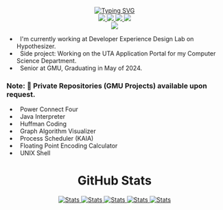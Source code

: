 <p align="center">
   <a href="https://github.com/HansonSoftware/">
    <img src="https://readme-typing-svg.demolab.com?font=Roboto+Slab&weight=500&size=36&duration=2000&pause=100&color=FDE68A&center=true&vCenter=true&multiline=true&repeat=false&width=435&height=112&lines=Hayden+Hanson;Software+Engineer" alt="Typing SVG" /> 
   </a>

   <br/>
  
   <a href="https://haydenhanson.dev">
       <img src="https://img.shields.io/badge/Portfolio-purple?style=plastic">
   </a>  
   <a href="https://haydenhanson.dev/resume.pdf">
       <img src="https://img.shields.io/badge/Resume-yellow?style=plastic">
   </a>  
   <a href="https://www.linkedin.com/in/hansonhayden/">
       <img src="https://img.shields.io/badge/-Linkedin-blue?style=plastic&logo=linkedin">
   </a>
   <a href="mailto:haydnhansondeve@gmail.com">
       <img src="https://img.shields.io/badge/-Email-purple?style=plastic&logo=gmail&logoColor=white">
   </a>
   
   <br/> 
   
   <a href="https://github.com/hansonsoftware">
       <img src="https://github-stats-alpha.vercel.app/api?username=hansonsoftware&cc=22272e&tc=37BCF6&ic=fff&bc=0000">
   </a>
  
  </p>


- &nbsp; I'm currently working at Developer Experience Design Lab on Hypothesizer.
- &nbsp; Side project: Working on the UTA Application Portal for my Computer Science Department.
- &nbsp; Senior at GMU, Graduating in May of 2024.

### Note: 🔐 Private Repositories (GMU Projects) available upon request.

- &nbsp; Power Connect Four
- &nbsp; Java Interpreter
- &nbsp; Huffman Coding
- &nbsp; Graph Algorithm Visualizer
- &nbsp; Process Scheduler (KAIA)
- &nbsp; Floating Point Encoding Calculator
- &nbsp; UNIX Shell

<h1 align="center">GitHub Stats</h1>

<p align="center">
   
   <a href="https://github.com/HansonSoftware/">
    <img src="http://github-profile-summary-cards.vercel.app/api/cards/profile-details?username=hansonsoftware&theme=aura_dark" alt="Stats" /> 
   </a>
 
   <a href="https://github.com/HansonSoftware/">
    <img src="http://github-profile-summary-cards.vercel.app/api/cards/repos-per-language?username=hansonsoftware&theme=aura_dark" alt="Stats" /> 
   </a>
   
   <a href="https://github.com/HansonSoftware/">
    <img src="http://github-profile-summary-cards.vercel.app/api/cards/most-commit-language?username=hansonsoftware&theme=aura_dark" alt="Stats" /> 
   </a>

   <a href="https://github.com/HansonSoftware/">
    <img src="http://github-profile-summary-cards.vercel.app/api/cards/stats?username=hansonsoftware&theme=aura_dark" alt="Stats" /> 
   </a>

   <a href="https://github.com/HansonSoftware/">
    <img src="http://github-profile-summary-cards.vercel.app/api/cards/productive-time?username=hansonsoftware&theme=aura_dark&utcOffset=8" alt="Stats" /> 
   </a>
</p>
 
